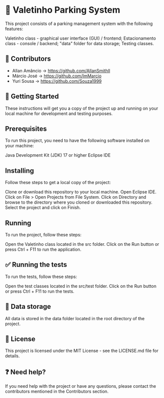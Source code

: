 # :car: Valetinho Parking System
This project consists of a parking management system with the following features:

Valetinho class - graphical user interface (GUI) / frontend;
Estacionamento class - console / backend;
"data" folder for data storage;
Testing classes.

## :bust_in_silhouette: Contributors
- Allan Amâncio -> https://github.com/AllanSmithll
- Márcio José -> https://github.com/ImMarcio
- Yuri Sousa -> https://github.com/Souza1999

## :rocket: Getting Started
These instructions will get you a copy of the project up and running on your local machine for development and testing purposes.

## Prerequisites
To run this project, you need to have the following software installed on your machine:

Java Development Kit (JDK) 17 or higher
Eclipse IDE

## Installing
Follow these steps to get a local copy of the project:

Clone or download this repository to your local machine.
Open Eclipse IDE.
Click on File > Open Projects from File System.
Click on Directory and browse to the directory where you cloned or downloaded this repository.
Select the project and click on Finish.

## Running
To run the project, follow these steps:

Open the Valetinho class located in the src folder.
Click on the Run button or press Ctrl + F11 to run the application.

## :white_check_mark: Running the tests

To run the tests, follow these steps:

Open the test classes located in the src/test folder.
Click on the Run button or press Ctrl + F11 to run the tests.

## :file_folder: Data storage
All data is stored in the data folder located in the root directory of the project.

## :memo: License
This project is licensed under the MIT License - see the LICENSE.md file for details.

## :question: Need help?
If you need help with the project or have any questions, please contact the contributors mentioned in the Contributors section.
